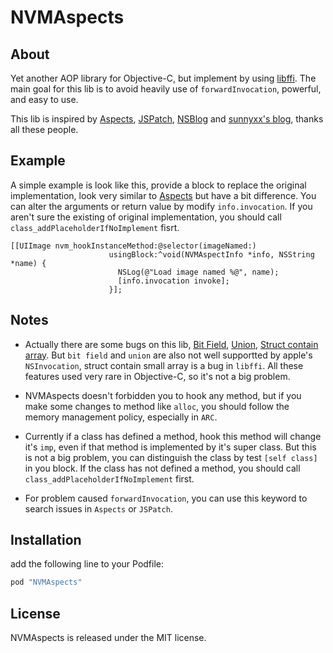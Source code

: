 # NVMAspects

## About
Yet another AOP library for Objective-C, but implement by using [libffi](https://github.com/libffi/libffi/). The main goal for this lib is to avoid heavily use of `forwardInvocation`, powerful, and easy to use.

This lib is inspired by [Aspects](https://github.com/steipete/Aspects), [JSPatch](https://github.com/bang590/JSPatch), [NSBlog](https://www.mikeash.com/pyblog/) and [sunnyxx's blog](sunnyxx), thanks all these people.

## Example

A simple example is look like this, provide a block to replace the original implementation, look very similar to [Aspects](https://github.com/steipete/Aspects) but have a bit difference. You can alter the arguments or return value by modify `info.invocation`. If you aren't sure the existing of original implementation, you should call `class_addPlaceholderIfNoImplement` fisrt.
```
[[UIImage nvm_hookInstanceMethod:@selector(imageNamed:)
                      usingBlock:^void(NVMAspectInfo *info, NSString *name) {
                        NSLog(@"Load image named %@", name);
                        [info.invocation invoke];
                      }];
```

## Notes

- Actually there are some bugs on this lib, [Bit Field](https://github.com/eleme/NVMAspects/issues/3),  [Union](https://github.com/eleme/NVMAspects/issues/2), [Struct contain array](https://github.com/eleme/NVMAspects/issues/1). But `bit field` and `union` are also not well supportted by apple's `NSInvocation`, struct contain small array is a bug in `libffi`.  All these features used very rare in Objective-C,  so it's not a big problem.

- NVMAspects doesn't forbidden you to hook any method, but if you make some changes to method like `alloc`, you should follow the memory management policy, especially in `ARC`.

- Currently if a class has defined a method, hook this method will change it's `imp`, even if that method is implemented by it's super class. But this is not a big problem, you can distinguish the class by test `[self class]` in you block. If the class has not defined a method, you should call `class_addPlaceholderIfNoImplement` first.

- For problem caused `forwardInvocation`, you can use this keyword to search issues in `Aspects` or `JSPatch`.

## Installation

add the following line to your Podfile:

```ruby
pod "NVMAspects"
```

## License

NVMAspects is released under the MIT license.
